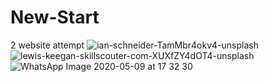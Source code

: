 # New-Start
2 website attempt
![ian-schneider-TamMbr4okv4-unsplash](https://user-images.githubusercontent.com/65396487/82751932-5ef78d00-9dd8-11ea-87e3-4dd38244ca61.jpg)
![lewis-keegan-skillscouter-com-XUXfZY4dOT4-unsplash](https://user-images.githubusercontent.com/65396487/82751972-a3832880-9dd8-11ea-878f-23a67034d68d.jpg)
![WhatsApp Image 2020-05-09 at 17 32 30](https://user-images.githubusercontent.com/65396487/82751986-b85fbc00-9dd8-11ea-93b5-1088db80b7ee.jpeg)
